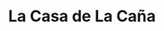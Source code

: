 ---
title: "La Casa de La Caña"
url: /ciudad-guayana-puerto-ordaz/la-casa-de-la-cana/
shop: alcohol
---